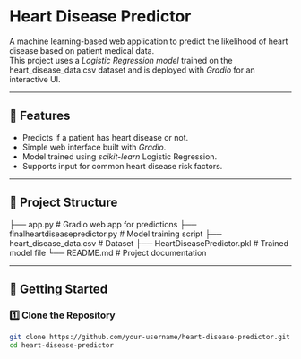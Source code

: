 
# Heart Disease Predictor

A machine learning-based web application to predict the likelihood of heart disease based on patient medical data.  
This project uses a *Logistic Regression model* trained on the heart_disease_data.csv dataset and is deployed with *Gradio* for an interactive UI.

---

## 📌 Features
- Predicts if a patient has heart disease or not.
- Simple web interface built with *Gradio*.
- Model trained using *scikit-learn* Logistic Regression.
- Supports input for common heart disease risk factors.

---

## 📂 Project Structure
├── app.py # Gradio web app for predictions
├── finalheartdiseasepredictor.py # Model training script
├── heart_disease_data.csv # Dataset
├── HeartDiseasePredictor.pkl # Trained model file
└── README.md # Project documentation

---

## 🚀 Getting Started

### 1️⃣ Clone the Repository
```bash
git clone https://github.com/your-username/heart-disease-predictor.git
cd heart-disease-predictor
